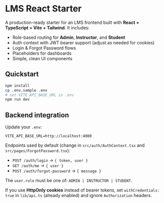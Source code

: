 # LMS React Starter

A production-ready starter for an LMS frontend built with **React + TypeScript + Vite + Tailwind**. It includes:
- Role-based routing for **Admin**, **Instructor**, and **Student**
- Auth context with JWT bearer support (adjust as needed for cookies)
- Login & Forgot Password flows
- Placeholders for dashboards
- Simple, clean UI components

## Quickstart

```bash
npm install
cp .env.sample .env
# set VITE_API_BASE_URL in .env
npm run dev
```

## Backend integration

Update your `.env`:

```env
VITE_API_BASE_URL=http://localhost:4000
```

Endpoints used by default (change in `src/auth/AuthContext.tsx` and `src/pages/ForgotPassword.tsx`):
- `POST /auth/login` -> `{ token, user }`
- `GET /auth/me` -> `{ user }`
- `POST /auth/forgot-password` -> `{ message }`

The `user.role` must be one of: `ADMIN | INSTRUCTOR | STUDENT`.

If you use **HttpOnly cookies** instead of bearer tokens, set `withCredentials: true` in `lib/api.ts` (already enabled) and ignore `Authorization` headers.